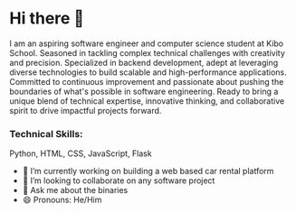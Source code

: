 # Hi there 👋

I am an aspiring software engineer and computer science student at Kibo School. Seasoned in tackling complex technical challenges with creativity and precision. Specialized in backend  development, adept at leveraging diverse technologies to build scalable and high-performance applications. Committed to continuous improvement and passionate about pushing the boundaries of what's possible in software engineering. Ready to bring a unique blend of technical expertise, innovative thinking, and collaborative spirit to drive impactful projects forward.

### Technical Skills:
Python, HTML, CSS, JavaScript, Flask


- 🔭 I’m currently working on building a web based car rental platform
- 👯 I’m looking to collaborate on any software project
- 💬 Ask me about the binaries
- 😄 Pronouns: He/Him
  
<!--
**Nartben7788/Nartben7788** is a ✨ _special_ ✨ repository because its `README.md` (this file) appears on your GitHub profile.

Here are some ideas to get you started:

##- 🔭 I’m currently working on ...
- 🌱 I’m currently learning ...
## 👯 I’m looking to collaborate on any software project
- 🤔 I’m looking for help with ...
## 💬 Ask me about the binaries
- 📫 How to reach me: ...
## 😄 Pronouns: He/Him
- ⚡ Fun fact: ...
-->
